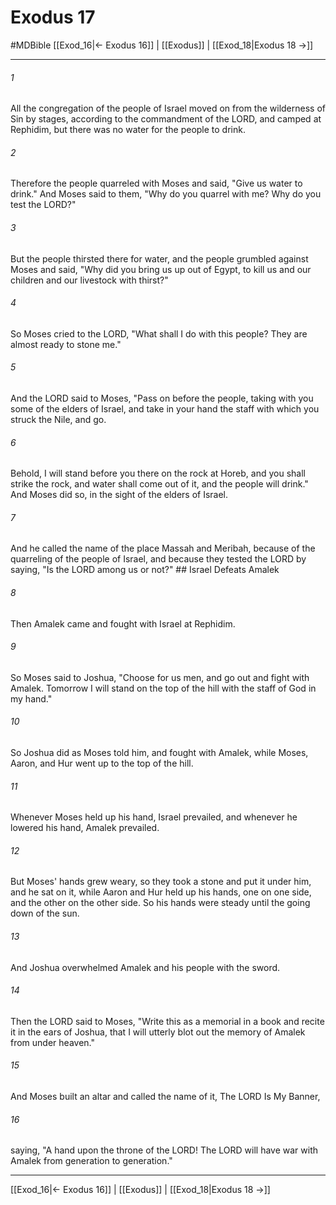 # Exodus 17
#MDBible
[[Exod_16|← Exodus 16]] | [[Exodus]] | [[Exod_18|Exodus 18 →]]

***

###### 1 

All the congregation of the people of Israel moved on from the wilderness of Sin by stages, according to the commandment of the LORD, and camped at Rephidim, but there was no water for the people to drink. 

###### 2 

Therefore the people quarreled with Moses and said, "Give us water to drink." And Moses said to them, "Why do you quarrel with me? Why do you test the LORD?" 

###### 3 

But the people thirsted there for water, and the people grumbled against Moses and said, "Why did you bring us up out of Egypt, to kill us and our children and our livestock with thirst?" 

###### 4 

So Moses cried to the LORD, "What shall I do with this people? They are almost ready to stone me." 

###### 5 

And the LORD said to Moses, "Pass on before the people, taking with you some of the elders of Israel, and take in your hand the staff with which you struck the Nile, and go. 

###### 6 

Behold, I will stand before you there on the rock at Horeb, and you shall strike the rock, and water shall come out of it, and the people will drink." And Moses did so, in the sight of the elders of Israel. 

###### 7 

And he called the name of the place Massah and Meribah, because of the quarreling of the people of Israel, and because they tested the LORD by saying, "Is the LORD among us or not?" ## Israel Defeats Amalek 

###### 8 

Then Amalek came and fought with Israel at Rephidim. 

###### 9 

So Moses said to Joshua, "Choose for us men, and go out and fight with Amalek. Tomorrow I will stand on the top of the hill with the staff of God in my hand." 

###### 10 

So Joshua did as Moses told him, and fought with Amalek, while Moses, Aaron, and Hur went up to the top of the hill. 

###### 11 

Whenever Moses held up his hand, Israel prevailed, and whenever he lowered his hand, Amalek prevailed. 

###### 12 

But Moses' hands grew weary, so they took a stone and put it under him, and he sat on it, while Aaron and Hur held up his hands, one on one side, and the other on the other side. So his hands were steady until the going down of the sun. 

###### 13 

And Joshua overwhelmed Amalek and his people with the sword. 

###### 14 

Then the LORD said to Moses, "Write this as a memorial in a book and recite it in the ears of Joshua, that I will utterly blot out the memory of Amalek from under heaven." 

###### 15 

And Moses built an altar and called the name of it, The LORD Is My Banner, 

###### 16 

saying, "A hand upon the throne of the LORD! The LORD will have war with Amalek from generation to generation." 

***

[[Exod_16|← Exodus 16]] | [[Exodus]] | [[Exod_18|Exodus 18 →]]
